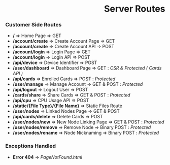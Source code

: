 <h1 align="right">Server Routes</h1>
<h3>Customer Side Routes</h3>

* **/** => Home Page => GET
* **/account/create** => Create Account Page => GET
* **/account/create** => Create Account API => POST
* **/account/login** => Login Page => GET
* **/account/login** => Login API => POST
* **/api/device** => Device Identifier => POST
* **/user/dashboard** => Dashboard Page => GET : _CSR & Protected ( Cards API )_
* **/api/cards** => Enrolled Cards => POST : _Protected_
* **/user/manage** => Manage Account => GET & POST : _Protected_
* **/api/logout** => Logout User => POST
* **/cards/share** => Share Cards => GET & POST : _Protected_
* **/api/cpu** => CPU Usage API => POST
* **/static/{File Type}/{File Name}** => Static Files Route
* **/user/nodes** => Linked Nodes Page => GET & POST
* **/api/cards/delete** => Delete Cards => POST
* **/user/nodes/new** => New Node Linking Page => GET & POST : _Protected_
* **/user/nodes/remove** => Remove Node => Binary POST : _Protected_
* **/user/nodes/rename** => Node Nicknaming => Binary POST : _Protected_

<h3>Exceptions Handled</h3>

* **Error 404** => _PageNotFound.html_